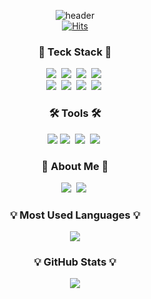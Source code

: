 <div align="center">
  
![header](https://capsule-render.vercel.app/api?type=waving&color=timeau&height=300&section=header&text=Sungyong%20Lim&fontSize=90&animation=fadeIn&fontAlignY=38)<br>
[![Hits](https://hits.seeyoufarm.com/api/count/incr/badge.svg?url=https%3A%2F%2Fgithub.com%2Fsungyong-lim&count_bg=%2379C83D&title_bg=%23555555&icon=&icon_color=%23E7E7E7&title=hits&edge_flat=false)](https://hits.seeyoufarm.com) 
<h3 align="center">💪 Teck Stack 💪</h3>
<p align="center">
  
  <img src="https://img.shields.io/badge/Android-3DDC84?style=flat&logo=Android&logoColor=white"/></a>&nbsp;
  <img src="https://img.shields.io/badge/Kotlin-7F52FF?style=flat&logo=Kotlin&logoColor=white"/></a>&nbsp;
  <img src="https://img.shields.io/badge/Java-EE4C2C?style=flat&logo=Jameson&logoColor=white"/></a>&nbsp;
  <img src="https://img.shields.io/badge/Python-3776AB?style=flat&logo=Python&logoColor=white"/></a>&nbsp;
  <br>
  <img src="https://img.shields.io/badge/Firebase-FFCA28?style=flat&logo=FIREBASE&logoColor=white"/></a>&nbsp; 
    <img src="https://img.shields.io/badge/AWS-FF9900?style=flat&logo=Amazon AWS&logoColor=white"/></a>&nbsp; 
  <img src="https://img.shields.io/badge/MySQL-4479A1?style=flat&logo=MySQL&logoColor=white"/></a>&nbsp;
  <img src="https://img.shields.io/badge/ORACLE-F80000?style=flat&logo=ORACLE&logoColor=white"/></a>&nbsp;
</p>


<h3 align="center">🛠 Tools 🛠</h3>
<p align="center">
  <img src="https://img.shields.io/badge/Git-F05032?style=flat&logo=Git&logoColor=white"/></a>
  <img src="https://img.shields.io/badge/GitHub-181717?style=flat&logo=GitHub&logoColor=white"/></a>&nbsp;
  <img src="https://img.shields.io/badge/Discord-5865F2?style=flat&logo=Discord&logoColor=white"/></a>&nbsp;
  <img src="https://img.shields.io/badge/Slack-4A154B?style=flat&logo=Slack&logoColor=white"/></a>&nbsp;
  
  </p>

<h3 align="center"> 🤟 About Me 🤟 </h3>
<p align="center">
  <a href="mailto:dlatjddyd524@gmail.com" target="_blank"><img src="https://img.shields.io/badge/dlatjddyd524@gmail.com-EA4335?style=flat-square&logo=Gmail&logoColor=white"/></a>&nbsp;
  <img src="https://img.shields.io/badge/Instagram-E4405F?style=flat&logo=Instagram&logoColor=white"/></a>&nbsp;
</p>

<h3 align="center">💡 Most Used Languages 💡</h3>
<p align="center">
  <a href="https://github.com/sungyong-lim">
    <img align="center" src="https://github-readme-stats.vercel.app/api/top-langs/?username=sungyong-lim&layout=compact&show_icons=true&show_owner=ture&hide_title=true&theme=nord&hide=Objective%2DC,c,scss,shell,ruby" />
  </a>
</p>

<h3 align="center">💡 GitHub Stats 💡</h3>
<p align="center">
  <a href="https://github.com/sungyong-lim">
    <img align="center" src="https://github-readme-stats.vercel.app/api?username=sungyong-lim&hide_title=true&show_icons=true&include_all_commits=true&theme=nord" />
  </a>
</p>

</div>
